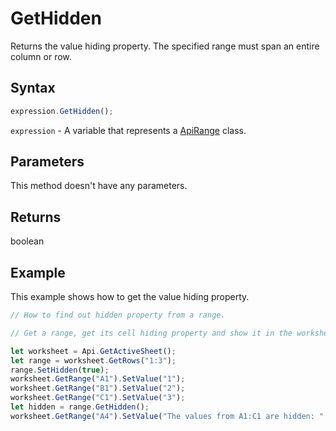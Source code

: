 # GetHidden

Returns the value hiding property. The specified range must span an entire column or row.

## Syntax

```javascript
expression.GetHidden();
```

`expression` - A variable that represents a [ApiRange](../ApiRange.md) class.

## Parameters

This method doesn't have any parameters.

## Returns

boolean

## Example

This example shows how to get the value hiding property.

```javascript editor-xlsx
// How to find out hidden property from a range.

// Get a range, get its cell hiding property and show it in the worksheet.

let worksheet = Api.GetActiveSheet();
let range = worksheet.GetRows("1:3");
range.SetHidden(true);
worksheet.GetRange("A1").SetValue("1");
worksheet.GetRange("B1").SetValue("2");
worksheet.GetRange("C1").SetValue("3");
let hidden = range.GetHidden();
worksheet.GetRange("A4").SetValue("The values from A1:C1 are hidden: " + hidden);
```
